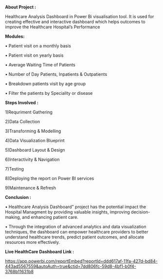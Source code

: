 **About Project :**

Healthcare Analysis Dashboard in Power Bi visualisation tool. It is used for creating effective and interactive dashboard which helps outcomes to improve the Healthcare Hospital’s Performance 

**Modules:**

•     Patient visit on a monthly basis

•     Patient visit on yearly basis

•     Average Waiting Time of Patients

•     Number of Day Patients, Inpatients & Outpatients

•     Breakdown patients visit by age group

•     Filter the patients by Speciality or disease


**Steps Involved :**

1)Requriment Gathering

2)Data Collection

3)Transforming & Modelling

4)Data Visualization Blueprint

5)Dashboard Layout & Design

6)Interactivity & Navigation

7)Testing

8)Deploying the report on Power BI services

9)Maintenance & Refresh


**Conclusion :**

•    Healthcare Analysis Dashboard" project has the potential impact the Hospital Managment by providing valuable insights, improving decision-making, and enhancing patient care. 

•    Through the integration of advanced analytics and data visualization techniques, the dashboard can empower healthcare providers to better understand healthcare trends, predict patient outcomes, and allocate resources more effectively.


**Live HealthCare Dashboard Link :**

https://app.powerbi.com/reportEmbed?reportId=ddd617af-11fa-427d-bd84-443ad5567559&autoAuth=true&ctid=7dd806fc-59d8-4bf1-b0f4-3768b11631b8

